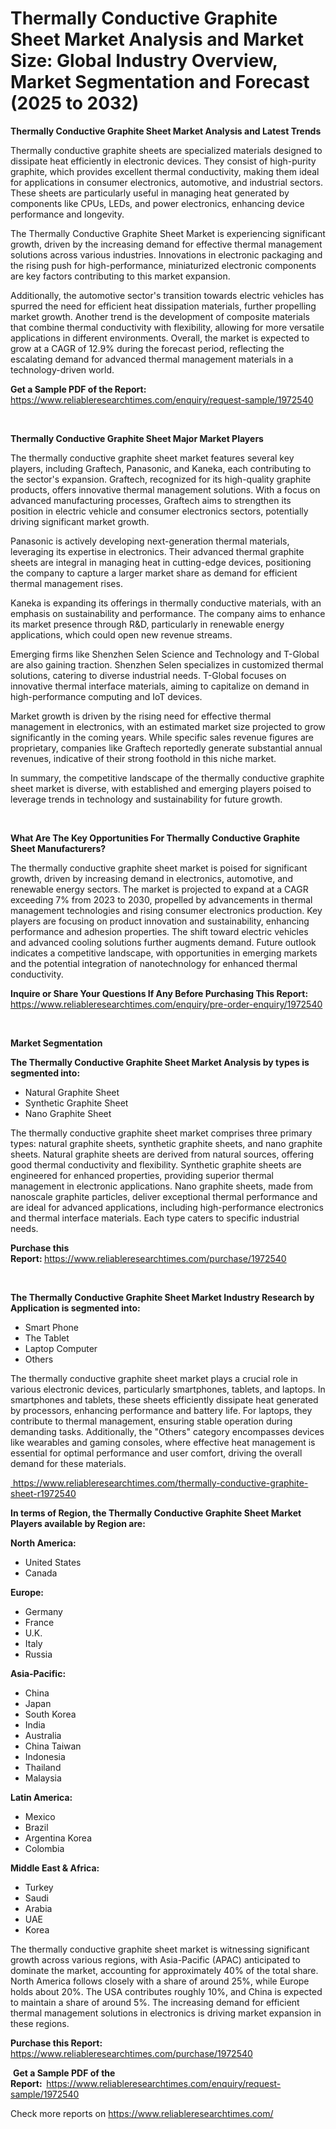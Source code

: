 <p><h1>Thermally Conductive Graphite Sheet Market Analysis and Market Size: Global Industry Overview, Market Segmentation and Forecast (2025 to 2032)</h1></p><p><strong>Thermally Conductive Graphite Sheet Market Analysis and Latest Trends</strong></p>
<p><p>Thermally conductive graphite sheets are specialized materials designed to dissipate heat efficiently in electronic devices. They consist of high-purity graphite, which provides excellent thermal conductivity, making them ideal for applications in consumer electronics, automotive, and industrial sectors. These sheets are particularly useful in managing heat generated by components like CPUs, LEDs, and power electronics, enhancing device performance and longevity.</p><p>The Thermally Conductive Graphite Sheet Market is experiencing significant growth, driven by the increasing demand for effective thermal management solutions across various industries. Innovations in electronic packaging and the rising push for high-performance, miniaturized electronic components are key factors contributing to this market expansion. </p><p>Additionally, the automotive sector's transition towards electric vehicles has spurred the need for efficient heat dissipation materials, further propelling market growth. Another trend is the development of composite materials that combine thermal conductivity with flexibility, allowing for more versatile applications in different environments. Overall, the market is expected to grow at a CAGR of 12.9% during the forecast period, reflecting the escalating demand for advanced thermal management materials in a technology-driven world.</p></p>
<p><strong>Get a Sample PDF of the Report:&nbsp;</strong> <a href="https://www.reliableresearchtimes.com/enquiry/request-sample/1972540?utm_campaign=2182&utm_medium=2&utm_source=Github&utm_content=ia&utm_term=04022025&utm_id=thermally-conductive-graphite-sheet">https://www.reliableresearchtimes.com/enquiry/request-sample/1972540</a></p>
<p>&nbsp;</p>
<p><strong>Thermally Conductive Graphite Sheet Major Market Players</strong></p>
<p><p>The thermally conductive graphite sheet market features several key players, including Graftech, Panasonic, and Kaneka, each contributing to the sector's expansion. Graftech, recognized for its high-quality graphite products, offers innovative thermal management solutions. With a focus on advanced manufacturing processes, Graftech aims to strengthen its position in electric vehicle and consumer electronics sectors, potentially driving significant market growth.</p><p>Panasonic is actively developing next-generation thermal materials, leveraging its expertise in electronics. Their advanced thermal graphite sheets are integral in managing heat in cutting-edge devices, positioning the company to capture a larger market share as demand for efficient thermal management rises.</p><p>Kaneka is expanding its offerings in thermally conductive materials, with an emphasis on sustainability and performance. The company aims to enhance its market presence through R&D, particularly in renewable energy applications, which could open new revenue streams.</p><p>Emerging firms like Shenzhen Selen Science and Technology and T-Global are also gaining traction. Shenzhen Selen specializes in customized thermal solutions, catering to diverse industrial needs. T-Global focuses on innovative thermal interface materials, aiming to capitalize on demand in high-performance computing and IoT devices.</p><p>Market growth is driven by the rising need for effective thermal management in electronics, with an estimated market size projected to grow significantly in the coming years. While specific sales revenue figures are proprietary, companies like Graftech reportedly generate substantial annual revenues, indicative of their strong foothold in this niche market.</p><p>In summary, the competitive landscape of the thermally conductive graphite sheet market is diverse, with established and emerging players poised to leverage trends in technology and sustainability for future growth.</p></p>
<p>&nbsp;</p>
<p><strong>What Are The Key Opportunities For Thermally Conductive Graphite Sheet Manufacturers?</strong></p>
<p><p>The thermally conductive graphite sheet market is poised for significant growth, driven by increasing demand in electronics, automotive, and renewable energy sectors. The market is projected to expand at a CAGR exceeding 7% from 2023 to 2030, propelled by advancements in thermal management technologies and rising consumer electronics production. Key players are focusing on product innovation and sustainability, enhancing performance and adhesion properties. The shift toward electric vehicles and advanced cooling solutions further augments demand. Future outlook indicates a competitive landscape, with opportunities in emerging markets and the potential integration of nanotechnology for enhanced thermal conductivity.</p></p>
<p><strong>Inquire or Share Your Questions If Any Before Purchasing This Report:</strong> <a href="https://www.reliableresearchtimes.com/enquiry/pre-order-enquiry/1972540?utm_campaign=2182&utm_medium=2&utm_source=Github&utm_content=ia&utm_term=04022025&utm_id=thermally-conductive-graphite-sheet">https://www.reliableresearchtimes.com/enquiry/pre-order-enquiry/1972540</a></p>
<p>&nbsp;</p>
<p><strong>Market Segmentation</strong></p>
<p><strong>The Thermally Conductive Graphite Sheet Market Analysis by types is segmented into:</strong></p>
<p><ul><li>Natural Graphite Sheet</li><li>Synthetic Graphite Sheet</li><li>Nano Graphite Sheet</li></ul></p>
<p><p>The thermally conductive graphite sheet market comprises three primary types: natural graphite sheets, synthetic graphite sheets, and nano graphite sheets. Natural graphite sheets are derived from natural sources, offering good thermal conductivity and flexibility. Synthetic graphite sheets are engineered for enhanced properties, providing superior thermal management in electronic applications. Nano graphite sheets, made from nanoscale graphite particles, deliver exceptional thermal performance and are ideal for advanced applications, including high-performance electronics and thermal interface materials. Each type caters to specific industrial needs.</p></p>
<p><strong>Purchase this Report:&nbsp;</strong><a href="https://www.reliableresearchtimes.com/purchase/1972540?utm_campaign=2182&utm_medium=2&utm_source=Github&utm_content=ia&utm_term=04022025&utm_id=thermally-conductive-graphite-sheet">https://www.reliableresearchtimes.com/purchase/1972540</a></p>
<p>&nbsp;</p>
<p><strong>The Thermally Conductive Graphite Sheet Market Industry Research by Application is segmented into:</strong></p>
<p><ul><li>Smart Phone</li><li>The Tablet</li><li>Laptop Computer</li><li>Others</li></ul></p>
<p><p>The thermally conductive graphite sheet market plays a crucial role in various electronic devices, particularly smartphones, tablets, and laptops. In smartphones and tablets, these sheets efficiently dissipate heat generated by processors, enhancing performance and battery life. For laptops, they contribute to thermal management, ensuring stable operation during demanding tasks. Additionally, the "Others" category encompasses devices like wearables and gaming consoles, where effective heat management is essential for optimal performance and user comfort, driving the overall demand for these materials.</p></p>
<p><a href="https://www.reliableresearchtimes.com/thermally-conductive-graphite-sheet-r1972540?utm_campaign=2182&utm_medium=2&utm_source=Github&utm_content=ia&utm_term=04022025&utm_id=thermally-conductive-graphite-sheet">&nbsp;https://www.reliableresearchtimes.com/thermally-conductive-graphite-sheet-r1972540</a></p>
<p><strong>In terms of Region, the Thermally Conductive Graphite Sheet Market Players available by Region are:</strong></p>
<p>
    <p> <strong> North America: </strong>
        <ul>
            <li>United States</li>
            <li>Canada</li>
        </ul>
        </p> 
    <p> <strong> Europe: </strong>
        <ul>
            <li>Germany</li>
            <li>France</li>
            <li>U.K.</li>
            <li>Italy</li>
            <li>Russia</li>
        </ul>
        </p> 
    <p> <strong> Asia-Pacific: </strong>
        <ul>
            <li>China</li>
            <li>Japan</li>
            <li>South Korea</li>
            <li>India</li>
            <li>Australia</li>
            <li>China Taiwan</li>
            <li>Indonesia</li>
            <li>Thailand</li>
            <li>Malaysia</li>
        </ul>
        </p> 
    <p> <strong> Latin America: </strong>
        <ul>
            <li>Mexico</li>
            <li>Brazil</li>
            <li>Argentina Korea</li>
            <li>Colombia</li>
        </ul>
        </p> 
    <p> <strong> Middle East & Africa: </strong>
        <ul>
            <li>Turkey</li>
            <li>Saudi</li>
            <li>Arabia</li>
            <li>UAE</li>
            <li>Korea</li>
        </ul>
    </p>
    </p>
<p><p>The thermally conductive graphite sheet market is witnessing significant growth across various regions, with Asia-Pacific (APAC) anticipated to dominate the market, accounting for approximately 40% of the total share. North America follows closely with a share of around 25%, while Europe holds about 20%. The USA contributes roughly 10%, and China is expected to maintain a share of around 5%. The increasing demand for efficient thermal management solutions in electronics is driving market expansion in these regions.</p></p>
<p><strong>Purchase this Report: </strong><a href="https://www.reliableresearchtimes.com/purchase/1972540?utm_campaign=2182&utm_medium=2&utm_source=Github&utm_content=ia&utm_term=04022025&utm_id=thermally-conductive-graphite-sheet">https://www.reliableresearchtimes.com/purchase/1972540</a></p>
<p>&nbsp;<strong>Get a Sample PDF of the Report:&nbsp;&nbsp;</strong><a href="https://www.reliableresearchtimes.com/enquiry/request-sample/1972540?utm_campaign=2182&utm_medium=2&utm_source=Github&utm_content=ia&utm_term=04022025&utm_id=thermally-conductive-graphite-sheet">https://www.reliableresearchtimes.com/enquiry/request-sample/1972540</a></p>
<p><strong></strong></p>
<p>Check more reports on <a href="https://www.reliableresearchtimes.com/?utm_campaign=2182&utm_medium=2&utm_source=Github&utm_content=ia&utm_term=04022025&utm_id=thermally-conductive-graphite-sheet">https://www.reliableresearchtimes.com/</a></p>